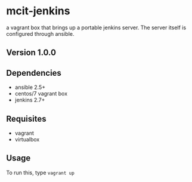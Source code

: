 # mcit-jenkins

a vagrant box that brings up a portable jenkins server.  The server itself is configured through ansible.

## Version 1.0.0



## Dependencies
- ansible 2.5+
- centos/7 vagrant box
- jenkins 2.7+

## Requisites
- vagrant
- virtualbox

## Usage

To run this, type `vagrant up`
